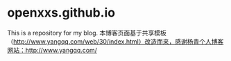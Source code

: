 # openxxs.github.io
This is a repository for my blog.
本博客页面基于共享模板（http://www.yangqq.com/web/30/index.html）改造而来，感谢杨青个人博客网站：http://www.yangqq.com/
